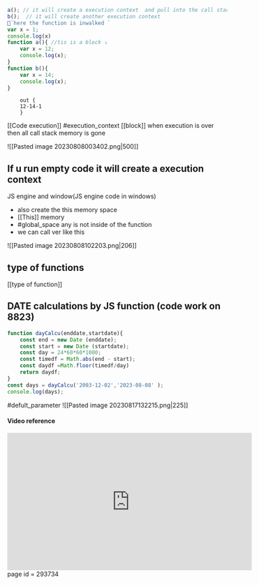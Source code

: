 ```js
a(); // it will create a execution context  and pull into the call stack   
b();  // it will create another execution context
🔸`here the function is inwalked `
var x = 1;
console.log(x)  
function a(){ //tis is a block ⤵️
    var x = 12;
    console.log(x);
}
function b(){
    var x = 14;
    console.log(x);
}
```
		out {
		12-14-1
		}
[[Code execution]] #execution_context   [[block]]
		when execution is over then all call stack memory is gone 

 
   
   ![[Pasted image 20230808003402.png|500]]
 ## If u run empty code it will create a execution context 
 
 JS engine and window(JS engine code in windows)
 - also create the this memory space
- [[This]] memory 
- #global_space any is not inside of the function
- we can call ver like this
 
![[Pasted image 20230808102203.png|206]]


## type of functions 

[[type of function]]




## DATE  calculations by JS function (code work on 8823)
```js
function dayCalcu(enddate,startdate){
    const end = new Date (enddate);
    const start = new Date (startdate);
    const day = 24*60*60*1000;
    const timedf = Math.abs(end - start);
    const daydf =Math.floor(timedf/day)
    return daydf;
}
const days = dayCalcu('2003-12-02','2023-08-08' );
console.log(days);
```



#defult_parameter
![[Pasted image 20230817132215.png|225]]












#### Video reference
<iframe width="560" height="315" src="https://www.youtube.com/embed/gSDncyuGw0s" title="YouTube video player" frameborder="0" allow="accelerometer; autoplay; clipboard-write; encrypted-media; gyroscope; picture-in-picture; web-share" allowfullscreen></iframe>page id =  293734